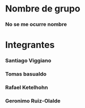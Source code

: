 # Nombre de grupo
### No se me ocurre nombre

# Integrantes
### Santiago Viggiano
### Tomas basualdo
### Rafael Ketelhohn 
### Geronimo Ruiz-Olalde
